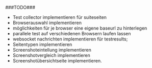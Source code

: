 ###TODO###

* Test collector implementieren für suiteseiten
* Browserauswahl implementieren
* möglichkeiten für je browser eine eigene baseurl zu hinterlegen
* parallele test auf verschiedenen Browsern laufen lassen
* websocket nachrichten implementieren für testresults;
* Seitentypen implementieren
* Screenshoteintellung implementieren
* Screenshotvergleich implementieren
* Screenshotübersichtseite implementieren.



